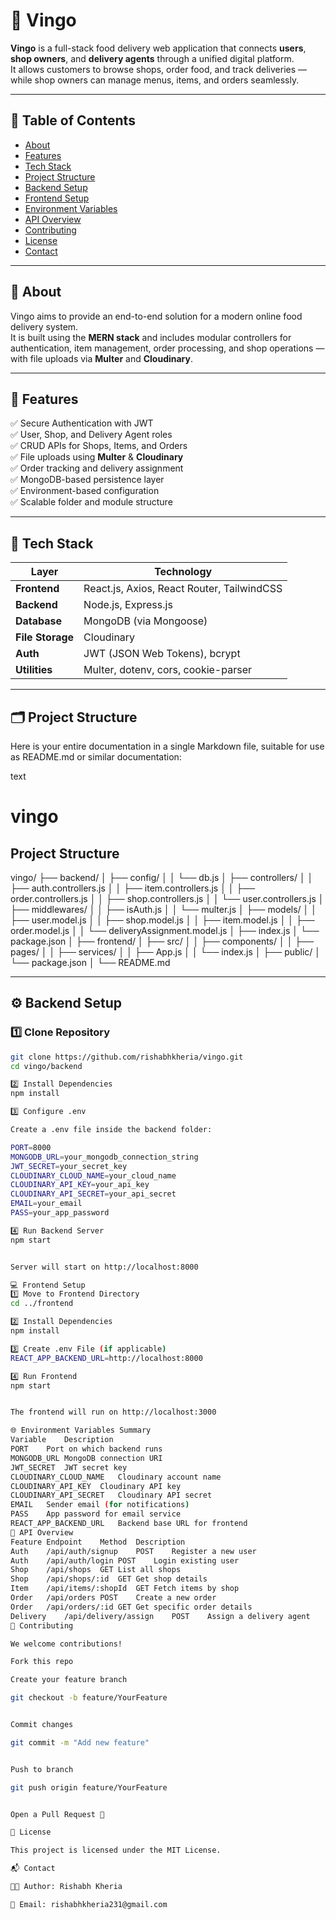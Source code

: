 # 🍕 Vingo

**Vingo** is a full-stack food delivery web application that connects **users**, **shop owners**, and **delivery agents** through a unified digital platform.  
It allows customers to browse shops, order food, and track deliveries — while shop owners can manage menus, items, and orders seamlessly.

---

## 🧭 Table of Contents

- [About](#about)
- [Features](#features)
- [Tech Stack](#tech-stack)
- [Project Structure](#project-structure)
- [Backend Setup](#backend-setup)
- [Frontend Setup](#frontend-setup)
- [Environment Variables](#environment-variables)
- [API Overview](#api-overview)
- [Contributing](#contributing)
- [License](#license)
- [Contact](#contact)

---

## 📘 About

Vingo aims to provide an end-to-end solution for a modern online food delivery system.  
It is built using the **MERN stack** and includes modular controllers for authentication, item management, order processing, and shop operations — with file uploads via **Multer** and **Cloudinary**.

---

## 🚀 Features

✅ Secure Authentication with JWT  
✅ User, Shop, and Delivery Agent roles  
✅ CRUD APIs for Shops, Items, and Orders  
✅ File uploads using **Multer** & **Cloudinary**  
✅ Order tracking and delivery assignment  
✅ MongoDB-based persistence layer  
✅ Environment-based configuration  
✅ Scalable folder and module structure  

---

## 🧰 Tech Stack

| Layer | Technology |
|-------|-------------|
| **Frontend** | React.js, Axios, React Router, TailwindCSS |
| **Backend** | Node.js, Express.js |
| **Database** | MongoDB (via Mongoose) |
| **File Storage** | Cloudinary |
| **Auth** | JWT (JSON Web Tokens), bcrypt |
| **Utilities** | Multer, dotenv, cors, cookie-parser |

---

## 🗂️ Project Structure

Here is your entire documentation in a single Markdown file, suitable for use as README.md or similar documentation:

text
# vingo

## Project Structure

vingo/
├── backend/
│ ├── config/
│ │ └── db.js
│ ├── controllers/
│ │ ├── auth.controllers.js
│ │ ├── item.controllers.js
│ │ ├── order.controllers.js
│ │ ├── shop.controllers.js
│ │ └── user.controllers.js
│ ├── middlewares/
│ │ ├── isAuth.js
│ │ └── multer.js
│ ├── models/
│ │ ├── user.model.js
│ │ ├── shop.model.js
│ │ ├── item.model.js
│ │ ├── order.model.js
│ │ └── deliveryAssignment.model.js
│ ├── index.js
│ └── package.json
│
├── frontend/
│ ├── src/
│ │ ├── components/
│ │ ├── pages/
│ │ ├── services/
│ │ ├── App.js
│ │ └── index.js
│ ├── public/
│ └── package.json
│
└── README.md


---

## ⚙️ Backend Setup

### 1️⃣ Clone Repository
```bash
git clone https://github.com/rishabhkheria/vingo.git
cd vingo/backend

2️⃣ Install Dependencies
npm install

3️⃣ Configure .env

Create a .env file inside the backend folder:

PORT=8000
MONGODB_URL=your_mongodb_connection_string
JWT_SECRET=your_secret_key
CLOUDINARY_CLOUD_NAME=your_cloud_name
CLOUDINARY_API_KEY=your_api_key
CLOUDINARY_API_SECRET=your_api_secret
EMAIL=your_email
PASS=your_app_password

4️⃣ Run Backend Server
npm start


Server will start on http://localhost:8000

💻 Frontend Setup
1️⃣ Move to Frontend Directory
cd ../frontend

2️⃣ Install Dependencies
npm install

3️⃣ Create .env File (if applicable)
REACT_APP_BACKEND_URL=http://localhost:8000

4️⃣ Run Frontend
npm start


The frontend will run on http://localhost:3000

🌐 Environment Variables Summary
Variable	Description
PORT	Port on which backend runs
MONGODB_URL	MongoDB connection URI
JWT_SECRET	JWT secret key
CLOUDINARY_CLOUD_NAME	Cloudinary account name
CLOUDINARY_API_KEY	Cloudinary API key
CLOUDINARY_API_SECRET	Cloudinary API secret
EMAIL	Sender email (for notifications)
PASS	App password for email service
REACT_APP_BACKEND_URL	Backend base URL for frontend
🔗 API Overview
Feature	Endpoint	Method	Description
Auth	/api/auth/signup	POST	Register a new user
Auth	/api/auth/login	POST	Login existing user
Shop	/api/shops	GET	List all shops
Shop	/api/shops/:id	GET	Get shop details
Item	/api/items/:shopId	GET	Fetch items by shop
Order	/api/orders	POST	Create a new order
Order	/api/orders/:id	GET	Get specific order details
Delivery	/api/delivery/assign	POST	Assign a delivery agent
🧩 Contributing

We welcome contributions!

Fork this repo

Create your feature branch

git checkout -b feature/YourFeature


Commit changes

git commit -m "Add new feature"


Push to branch

git push origin feature/YourFeature


Open a Pull Request 🚀

🪪 License

This project is licensed under the MIT License.

📬 Contact

👨‍💻 Author: Rishabh Kheria

📧 Email: rishabhkheria231@gmail.com



